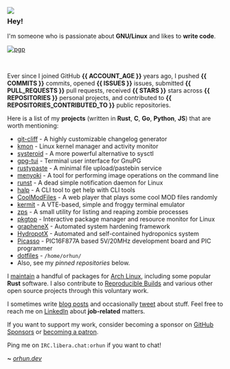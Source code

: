 <img align="left" src="https://orhun.dev/img/crow.png">

### Hey!

I'm someone who is passionate about **GNU/Linux** and likes to **write code**.

[![pgp](https://img.shields.io/badge/pgp-0xF83424824B3E4B90-313131?style=flat&labelColor=313131&color=313131)](https://github.com/orhun.gpg)

<br>

Ever since I joined GitHub **{{ ACCOUNT_AGE }}** years ago, I pushed **{{ COMMITS }}** commits, opened **{{ ISSUES }}** issues, submitted **{{ PULL_REQUESTS }}** pull requests, received **{{ STARS }}** stars across **{{ REPOSITORIES }}** personal projects, and contributed to **{{ REPOSITORIES_CONTRIBUTED_TO }}** public repositories.

Here is a list of my **projects** (written in **Rust**, **C**, **Go**, **Python**, **JS**) that are worth mentioning:

- [git-cliff](https://github.com/orhun/git-cliff) - A highly customizable changelog generator
- [kmon](https://github.com/orhun/kmon) - Linux kernel manager and activity monitor
- [systeroid](https://github.com/orhun/systeroid) - A more powerful alternative to sysctl
- [gpg-tui](https://github.com/orhun/gpg-tui) - Terminal user interface for GnuPG
- [rustypaste](https://github.com/orhun/rustypaste) - A minimal file upload/pastebin service
- [menyoki](https://github.com/orhun/menyoki) - A tool for performing image operations on the command line
- [runst](https://github.com/orhun/runst) - A dead simple notification daemon for Linux
- [halp](https://github.com/orhun/halp) - A CLI tool to get help with CLI tools
- [CoolModFiles](https://github.com/orhun/CoolModFiles) - A web player that plays some cool MOD files randomly
- [kermit](https://github.com/orhun/kermit) - A VTE-based, simple and froggy terminal emulator
- [zps](https://github.com/orhun/zps) - A small utility for listing and reaping zombie processes
- [pkgtop](https://github.com/orhun/pkgtop) - Interactive package manager and resource monitor for Linux
- [grapheneX](https://github.com/grapheneX/grapheneX) - Automated system hardening framework
- [HydropotX](https://github.com/orhun/HydropotX) - Automated and self-contained hydroponics system
- [Picasso](https://github.com/orhun/Picasso) - PIC16F877A based 5V/20MHz development board and PIC programmer
- [dotfiles](https://github.com/orhun/dotfiles) - `/home/orhun/`
- Also, see my _pinned repositories_ below.

I [maintain](https://archlinux.org/packages/?maintainer=orhun) a handful of packages for [Arch Linux](https://archlinux.org/), including some popular **Rust** software. I also contribute to [Reproducible Builds](https://reproducible-builds.org/) and various other open source projects through this voluntary work.

I sometimes write [blog posts](https://blog.orhun.dev) and occasionally [tweet](https://twitter.com/orhunp_) about stuff. Feel free to reach me on [LinkedIn](https://www.linkedin.com/in/orhunp/) about **job-related** matters.

If you want to support my work, consider becoming a sponsor on [GitHub Sponsors](https://github.com/sponsors/orhun) or [becoming a patron](https://patreon.com/join/orhunp).

Ping me on `IRC.libera.chat:orhun` if you want to chat!

**~** [_orhun.dev_](https://orhun.dev/)
